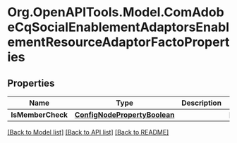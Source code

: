 # Org.OpenAPITools.Model.ComAdobeCqSocialEnablementAdaptorsEnablementResourceAdaptorFactoProperties
## Properties

Name | Type | Description | Notes
------------ | ------------- | ------------- | -------------
**IsMemberCheck** | [**ConfigNodePropertyBoolean**](ConfigNodePropertyBoolean.md) |  | [optional] 

[[Back to Model list]](../README.md#documentation-for-models) [[Back to API list]](../README.md#documentation-for-api-endpoints) [[Back to README]](../README.md)

